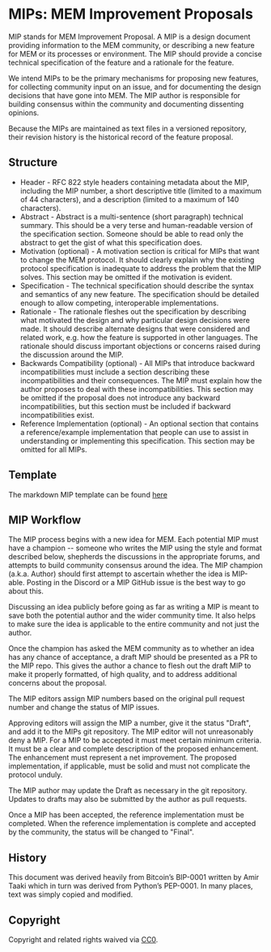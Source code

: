 # MIPs: MEM Improvement Proposals

MIP stands for MEM Improvement Proposal. A MIP is a design document providing information to the MEM community, or describing a new feature for MEM or its processes or environment. The MIP should provide a concise technical specification of the feature and a rationale for the feature.

We intend MIPs to be the primary mechanisms for proposing new features, for collecting community input on an issue, and for documenting the design decisions that have gone into MEM. The MIP author is responsible for building consensus within the community and documenting dissenting opinions.

Because the MIPs are maintained as text files in a versioned repository, their revision history is the historical record of the feature proposal.

## Structure

* Header - RFC 822 style headers containing metadata about the MIP, including the MIP number, a short descriptive title (limited to a maximum of 44 characters), and a description (limited to a maximum of 140 characters).
* Abstract - Abstract is a multi-sentence (short paragraph) technical summary. This should be a very terse and human-readable version of the specification section. Someone should be able to read only the abstract to get the gist of what this specification does.
* Motivation (optional) - A motivation section is critical for MIPs that want to change the MEM protocol. It should clearly explain why the existing protocol specification is inadequate to address the problem that the MIP solves. This section may be omitted if the motivation is evident.
* Specification - The technical specification should describe the syntax and semantics of any new feature. The specification should be detailed enough to allow competing, interoperable implementations.
* Rationale - The rationale fleshes out the specification by describing what motivated the design and why particular design decisions were made. It should describe alternate designs that were considered and related work, e.g. how the feature is supported in other languages. The rationale should discuss important objections or concerns raised during the discussion around the MIP.
* Backwards Compatibility (optional) - All MIPs that introduce backward incompatibilities must include a section describing these incompatibilities and their consequences. The MIP must explain how the author proposes to deal with these incompatibilities. This section may be omitted if the proposal does not introduce any backward incompatibilities, but this section must be included if backward incompatibilities exist.
* Reference Implementation (optional) - An optional section that contains a reference/example implementation that people can use to assist in understanding or implementing this specification. This section may be omitted for all MIPs.

## Template

The markdown MIP template can be found [here](https://github.com/decentldotland/MIPs/blob/main/template.md)

## MIP Workflow

The MIP process begins with a new idea for MEM. Each potential MIP must have a champion -- someone who writes the MIP using the style and format described below, shepherds the discussions in the appropriate forums, and attempts to build community consensus around the idea. The MIP champion (a.k.a. Author) should first attempt to ascertain whether the idea is MIP-able. Posting in the Discord or a MIP GitHub issue is the best way to go about this.

Discussing an idea publicly before going as far as writing a MIP is meant to save both the potential author and the wider community time. It also helps to make sure the idea is applicable to the entire community and not just the author.

Once the champion has asked the MEM community as to whether an idea has any chance of acceptance, a draft MIP should be presented as a PR to the MIP repo. This gives the author a chance to flesh out the draft MIP to make it properly formatted, of high quality, and to address additional concerns about the proposal.

The MIP editors assign MIP numbers based on the original pull request number and change the status of MIP issues.

Approving editors will assign the MIP a number, give it the status "Draft", and add it to the MIPs git repository. The MIP editor will not unreasonably deny a MIP. For a MIP to be accepted it must meet certain minimum criteria. It must be a clear and complete description of the proposed enhancement. The enhancement must represent a net improvement. The proposed implementation, if applicable, must be solid and must not complicate the protocol unduly.

The MIP author may update the Draft as necessary in the git repository. Updates to drafts may also be submitted by the author as pull requests.

Once a MIP has been accepted, the reference implementation must be completed. When the reference implementation is complete and accepted by the community, the status will be changed to "Final".

## History

This document was derived heavily from Bitcoin’s BIP-0001 written by Amir Taaki which in turn was derived from Python’s PEP-0001. In many places, text was simply copied and modified.

## Copyright
Copyright and related rights waived via [CC0](./LICENSE.md).

